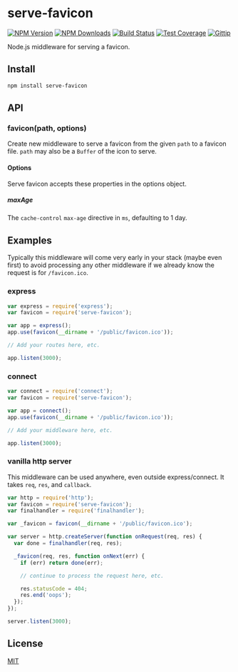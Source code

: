 # serve-favicon

[![NPM Version][npm-image]][npm-url]
[![NPM Downloads][downloads-image]][downloads-url]
[![Build Status][travis-image]][travis-url]
[![Test Coverage][coveralls-image]][coveralls-url]
[![Gittip][gittip-image]][gittip-url]

Node.js middleware for serving a favicon.

## Install

```bash
npm install serve-favicon
```

## API

### favicon(path, options)

Create new middleware to serve a favicon from the given `path` to a favicon file.
`path` may also be a `Buffer` of the icon to serve.

#### Options

Serve favicon accepts these properties in the options object.

##### maxAge

The `cache-control` `max-age` directive in `ms`, defaulting to 1 day.

## Examples

Typically this middleware will come very early in your stack (maybe even first)
to avoid processing any other middleware if we already know the request is for
`/favicon.ico`.

### express

```javascript
var express = require('express');
var favicon = require('serve-favicon');

var app = express();
app.use(favicon(__dirname + '/public/favicon.ico'));

// Add your routes here, etc.

app.listen(3000);
```

### connect

```javascript
var connect = require('connect');
var favicon = require('serve-favicon');

var app = connect();
app.use(favicon(__dirname + '/public/favicon.ico'));

// Add your middleware here, etc.

app.listen(3000);
```

### vanilla http server

This middleware can be used anywhere, even outside express/connect. It takes
`req`, `res`, and `callback`.

```javascript
var http = require('http');
var favicon = require('serve-favicon');
var finalhandler = require('finalhandler');

var _favicon = favicon(__dirname + '/public/favicon.ico');

var server = http.createServer(function onRequest(req, res) {
  var done = finalhandler(req, res);

  _favicon(req, res, function onNext(err) {
    if (err) return done(err);

    // continue to process the request here, etc.

    res.statusCode = 404;
    res.end('oops');
  });
});

server.listen(3000);
```

## License

[MIT](LICENSE)

[npm-image]: https://img.shields.io/npm/v/serve-favicon.svg?style=flat
[npm-url]: https://npmjs.org/package/serve-favicon
[travis-image]: https://img.shields.io/travis/expressjs/serve-favicon.svg?style=flat
[travis-url]: https://travis-ci.org/expressjs/serve-favicon
[coveralls-image]: https://img.shields.io/coveralls/expressjs/serve-favicon.svg?style=flat
[coveralls-url]: https://coveralls.io/r/expressjs/serve-favicon?branch=master
[downloads-image]: http://img.shields.io/npm/dm/serve-favicon.svg?style=flat
[downloads-url]: https://npmjs.org/package/serve-favicon
[gittip-image]: https://img.shields.io/gittip/dougwilson.svg?style=flat
[gittip-url]: https://www.gittip.com/dougwilson/
